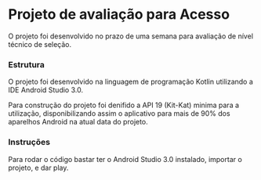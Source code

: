 ﻿# Projeto de avaliação para Acesso

O projeto foi desenvolvido no prazo de uma semana para avaliação de nível técnico de seleção.

### Estrutura ###

O projeto foi desenvolvido na linguagem de programação Kotlin utilizando a IDE Android Studio 3.0.

Para construção do projeto foi denifido a API 19 (Kit-Kat) minima para a utilização, disponibilizando assim o aplicativo para mais de 90% dos aparelhos Android na atual data do projeto.

### Instruções ###

Para rodar o código bastar ter o Android Studio 3.0 instalado, importar o projeto, e dar play.
